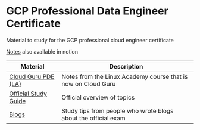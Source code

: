 # GCP Professional Data Engineer Certificate

Material to study for the GCP professional cloud engineer certificate

[Notes](https://faithful-cone-928.notion.site/GCP-Professional-d415be4ed6964bbea6bedd80625a724d) also available in notion

| Material | Description |
| --- | --- |
| [Cloud Guru PDE (LA)](https://github.com/lukyrasocha/gcp-data-engineering/tree/main/linux-academy) | Notes from the Linux Academy course that is now on Cloud Guru |
| [Official Study Guide](https://github.com/lukyrasocha/gcp-data-engineering/blob/main/official_guide.md) | Official overview of topics | 
| [Blogs](https://github.com/lukyrasocha/gcp-data-engineering/blob/main/Blogs.md) | Study tips from people who wrote blogs about the official exam |
